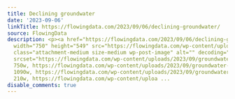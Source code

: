 ```yaml
---
title: Declining groundwater
date: '2023-09-06'
linkTitle: https://flowingdata.com/2023/09/06/declining-groundwater/
source: FlowingData
description: <p><a href="https://flowingdata.com/2023/09/06/declining-groundwater/"><img
  width="750" height="549" src="https://flowingdata.com/wp-content/uploads/2023/09/groundwater-levels-750x549.png"
  class="attachment-medium size-medium wp-post-image" alt="" decoding="async" fetchpriority="high"
  srcset="https://flowingdata.com/wp-content/uploads/2023/09/groundwater-levels-750x549.png
  750w, https://flowingdata.com/wp-content/uploads/2023/09/groundwater-levels-1090x797.png
  1090w, https://flowingdata.com/wp-content/uploads/2023/09/groundwater-levels-210x154.png
  210w, https://flowingdata.com/wp-content/uploa ...
disable_comments: true
---
```

<p><a href="https://flowingdata.com/2023/09/06/declining-groundwater/"><img width="750" height="549" src="https://flowingdata.com/wp-content/uploads/2023/09/groundwater-levels-750x549.png" class="attachment-medium size-medium wp-post-image" alt="" decoding="async" fetchpriority="high" srcset="https://flowingdata.com/wp-content/uploads/2023/09/groundwater-levels-750x549.png 750w, https://flowingdata.com/wp-content/uploads/2023/09/groundwater-levels-1090x797.png 1090w, https://flowingdata.com/wp-content/uploads/2023/09/groundwater-levels-210x154.png 210w, https://flowingdata.com/wp-content/uploa ...